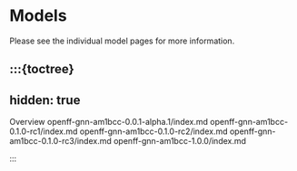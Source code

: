 # Models

Please see the individual model pages for more information.

:::{toctree}
---
hidden: true
---

Overview <self>
openff-gnn-am1bcc-0.0.1-alpha.1/index.md
openff-gnn-am1bcc-0.1.0-rc1/index.md
openff-gnn-am1bcc-0.1.0-rc2/index.md
openff-gnn-am1bcc-0.1.0-rc3/index.md
openff-gnn-am1bcc-1.0.0/index.md

:::
